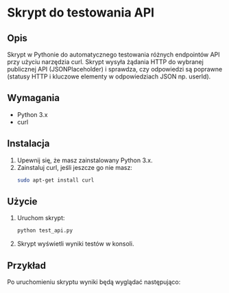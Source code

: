 # Skrypt do testowania API

## Opis

Skrypt w Pythonie do automatycznego testowania różnych endpointów API przy użyciu narzędzia curl. Skrypt wysyła żądania HTTP do wybranej publicznej API (JSONPlaceholder) i sprawdza, czy odpowiedzi są poprawne (statusy HTTP i kluczowe elementy w odpowiedziach JSON np. userId).

## Wymagania

- Python 3.x
- curl

## Instalacja

1. Upewnij się, że masz zainstalowany Python 3.x.
2. Zainstaluj curl, jeśli jeszcze go nie masz:
    ```bash
    sudo apt-get install curl
    ```

## Użycie

1. Uruchom skrypt:
    ```bash
    python test_api.py
    ```
2. Skrypt wyświetli wyniki testów w konsoli.

## Przykład

Po uruchomieniu skryptu wyniki będą wyglądać następująco:

